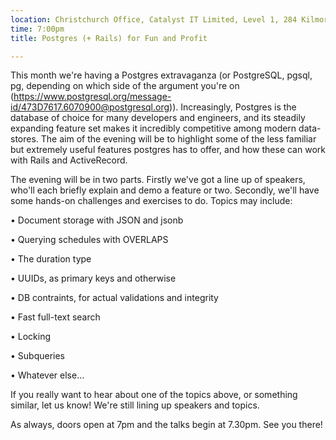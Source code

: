 ```yaml
---
location: Christchurch Office, Catalyst IT Limited, Level 1, 284 Kilmore St, Christchurch
time: 7:00pm
title: Postgres (+ Rails) for Fun and Profit

---
```


This month we're having a Postgres extravaganza (or PostgreSQL, pgsql, pg, depending on which side of the argument you're on (https://www.postgresql.org/message-id/473D7617.6070900@postgresql.org)). Increasingly, Postgres is the database of choice for many developers and engineers, and its steadily expanding feature set makes it incredibly competitive among modern data-stores. The aim of the evening will be to highlight some of the less familiar but extremely useful features postgres has to offer, and how these can work with Rails and ActiveRecord.

The evening will be in two parts. Firstly we've got a line up of speakers, who'll each briefly explain and demo a feature or two. Secondly, we'll have some hands-on challenges and exercises to do. Topics may include:

• Document storage with JSON and jsonb

• Querying schedules with OVERLAPS

• The duration type

• UUIDs, as primary keys and otherwise

• DB contraints, for actual validations and integrity

• Fast full-text search

• Locking

• Subqueries

• Whatever else…

If you really want to hear about one of the topics above, or something similar, let us know! We're still lining up speakers and topics.

As always, doors open at 7pm and the talks begin at 7.30pm. See you there!
